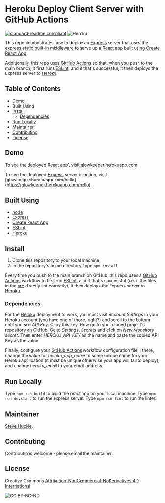 # Heroku Deploy Client Server with GitHub Actions

[![standard-readme compliant](https://img.shields.io/badge/readme%20style-standard-brightgreen.svg?style=flat-square)](https://github.com/RichardLitt/standard-readme)
![Heroku](https://pyheroku-badge.herokuapp.com/?app=glowkeeper&style=flat)

This repo demonstrates how to deploy an [Express](https://expressjs.com/) server that uses the [express.static built-in middleware](https://expressjs.com/en/starter/static-files.html) to serve up a [React](https://reactjs.org/) app built using [Create React App](https://reactjs.org/).

Additionally, this repo uses [GitHub Actions](https://docs.github.com/en/actions) so that, when you push to the main branch, it first runs [ESLint](https://eslint.org/), and if that's successful, it then deploys the Express server to [Heroku](https://dashboard.heroku.com/apps).

## Table of Contents

- [Demo](#demo)
- [Built Using](#built-using)  
- [Install](#install)
  - [Dependencies](#dependencies)
- [Run Locally](#run-locally)  
- [Maintainer](#maintainer)
- [Contributing](#contributing)
- [License](#license)

## Demo

To see the deployed [React](https://reactjs.org/) app', visit [glowkeeper.herokuapp.com](https://glowkeeper.herokuapp.com/).

To see the deployed [Express](https://expressjs.com/) server in action, visit [glowkeeper.herokuapp.com/hello](https://glowkeeper.herokuapp.com/hello].

## Built Using

+ [node](https://nodejs.org/en/)
+ [Express](https://expressjs.com/)
+ [Create React App](https://reactjs.org/)
+ [ESLint](https://eslint.org/)
+ [Heroku](https://dashboard.heroku.com/apps)

## Install

1. Clone this repository to your local machine
2. In the repository's home directory, type `npm install`

Every time you push to the main branch on GitHub, this repo uses a [GitHub Actions](https://docs.github.com/en/actions) workflow to first run [ESLint](https://eslint.org/), and if that's successful (i.e. if the files in the [src](src) directly lint correctly), it then deploys the Express server to [Heroku](https://dashboard.heroku.com/apps).

### Dependencies

For the [Heroku](https://dashboard.heroku.com/apps) deployment to work, you must visit _Account Settings_ in your Heroku account (you have one of those, right?) and scroll to the bottom until you see _API Key_. Copy this key. Now go to your cloned project's repository on GitHub. Go to _Settings_, _Secrets_ and click on _New repository secret_. Then enter _HEROKU_API_KEY_ as the name and paste the copied API Key as the value.

Finally, configure your [GitHub Actions](https://docs.github.com/en/actions)  workflow configuration file, [](/.github/workflows/main.yml); there, change the value for _heroku\_app\_name_ to some unique name for your Heroku application (it must be unique otherwise your app will fail to deploy), and change _heroku\_email_ to your email address.

## Run Locally

Type `npm run build` to build the react app on your local machine. Type `npm run devstart` to run the express server. Type `npm run lint` to run the linter.

## Maintainer

[Steve Huckle](https://glowkeeper.github.io/).

## Contributing

Contributions welcome - please email the maintainer.

## License

Creative Commons [Attribution-NonCommercial-NoDerivatives 4.0 International](https://creativecommons.org/licenses/by-nc-nd/4.0/)

![CC BY-NC-ND](https://licensebuttons.net/l/by-nc-nd/3.0/88x31.png)
